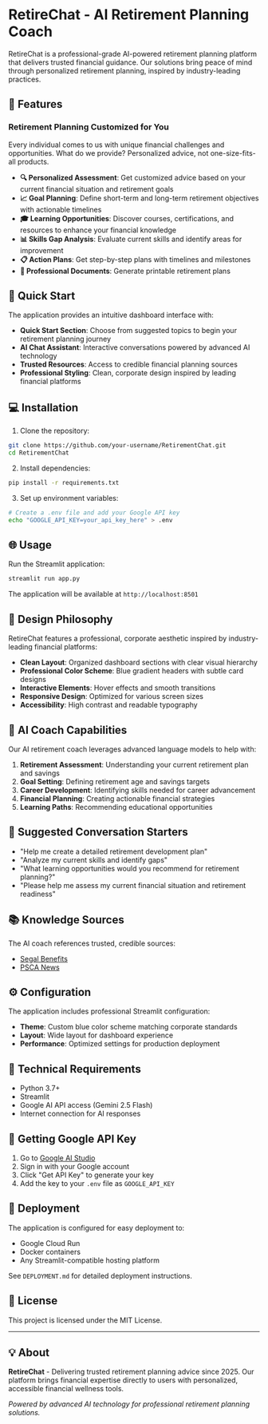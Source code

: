 # RetireChat - AI Retirement Planning Coach

RetireChat is a professional-grade AI-powered retirement planning platform that delivers trusted financial guidance. Our solutions bring peace of mind through personalized retirement planning, inspired by industry-leading practices.

## 🎯 Features

### **Retirement Planning Customized for You**
Every individual comes to us with unique financial challenges and opportunities. What do we provide? Personalized advice, not one-size-fits-all products.

- **🔍 Personalized Assessment**: Get customized advice based on your current financial situation and retirement goals
- **📈 Goal Planning**: Define short-term and long-term retirement objectives with actionable timelines  
- **🎓 Learning Opportunities**: Discover courses, certifications, and resources to enhance your financial knowledge
- **📊 Skills Gap Analysis**: Evaluate current skills and identify areas for improvement
- **📋 Action Plans**: Get step-by-step plans with timelines and milestones
- **📄 Professional Documents**: Generate printable retirement plans

## 🚀 Quick Start

The application provides an intuitive dashboard interface with:

- **Quick Start Section**: Choose from suggested topics to begin your retirement planning journey
- **AI Chat Assistant**: Interactive conversations powered by advanced AI technology
- **Trusted Resources**: Access to credible financial planning sources
- **Professional Styling**: Clean, corporate design inspired by leading financial platforms

## 💻 Installation

1. Clone the repository:
```bash
git clone https://github.com/your-username/RetirementChat.git
cd RetirementChat
```

2. Install dependencies:
```bash
pip install -r requirements.txt
```

3. Set up environment variables:
```bash
# Create a .env file and add your Google API key
echo "GOOGLE_API_KEY=your_api_key_here" > .env
```

## 🌐 Usage

Run the Streamlit application:
```bash
streamlit run app.py
```

The application will be available at `http://localhost:8501`

## 🎨 Design Philosophy

RetireChat features a professional, corporate aesthetic inspired by industry-leading financial platforms:

- **Clean Layout**: Organized dashboard sections with clear visual hierarchy
- **Professional Color Scheme**: Blue gradient headers with subtle card designs
- **Interactive Elements**: Hover effects and smooth transitions
- **Responsive Design**: Optimized for various screen sizes
- **Accessibility**: High contrast and readable typography

## 🧠 AI Coach Capabilities

Our AI retirement coach leverages advanced language models to help with:

1. **Retirement Assessment**: Understanding your current retirement plan and savings
2. **Goal Setting**: Defining retirement age and savings targets
3. **Career Development**: Identifying skills needed for career advancement
4. **Financial Planning**: Creating actionable financial strategies
5. **Learning Paths**: Recommending educational opportunities

## 🎯 Suggested Conversation Starters

- "Help me create a detailed retirement development plan"
- "Analyze my current skills and identify gaps"
- "What learning opportunities would you recommend for retirement planning?"
- "Please help me assess my current financial situation and retirement readiness"

## 📚 Knowledge Sources

The AI coach references trusted, credible sources:
- [Segal Benefits](https://2025-benefits.segalco.com/)
- [PSCA News](https://www.psca.org/news/psca-news/)

## ⚙️ Configuration

The application includes professional Streamlit configuration:
- **Theme**: Custom blue color scheme matching corporate standards
- **Layout**: Wide layout for dashboard experience
- **Performance**: Optimized settings for production deployment

## 🔧 Technical Requirements

- Python 3.7+
- Streamlit
- Google AI API access (Gemini 2.5 Flash)
- Internet connection for AI responses

## 🔑 Getting Google API Key

1. Go to [Google AI Studio](https://aistudio.google.com/)
2. Sign in with your Google account
3. Click "Get API Key" to generate your key
4. Add the key to your `.env` file as `GOOGLE_API_KEY`

## 🚀 Deployment

The application is configured for easy deployment to:
- Google Cloud Run
- Docker containers
- Any Streamlit-compatible hosting platform

See `DEPLOYMENT.md` for detailed deployment instructions.

## 📜 License

This project is licensed under the MIT License.

---

## 💡 About

**RetireChat** - Delivering trusted retirement planning advice since 2025. Our platform brings financial expertise directly to users with personalized, accessible financial wellness tools.

*Powered by advanced AI technology for professional retirement planning solutions.*
